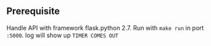 ## Prerequisite

Handle API with framework flask.python 2.7. Run with `make run` in port `:5000`. log will show up `TIMER COMES OUT`
